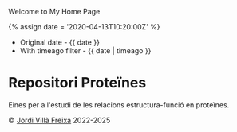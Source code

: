 ---
---

Welcome to My Home Page

{% assign date = '2020-04-13T10:20:00Z' %}

- Original date - {{ date }}
- With timeago filter - {{ date | timeago }}

# Repositori Proteïnes

Eines per a l'estudi de les relacions estructura-funció en proteïnes.


&copy; [Jordi Villà Freixa](https://mon.uvic.cat/cbbl/members/) 2022-2025
